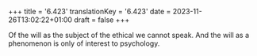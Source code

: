+++
title = '6.423'
translationKey = '6.423'
date = 2023-11-26T13:02:22+01:00
draft = false
+++

Of the will as the subject of the ethical we cannot speak.
And the will as a phenomenon is only of interest to psychology.
